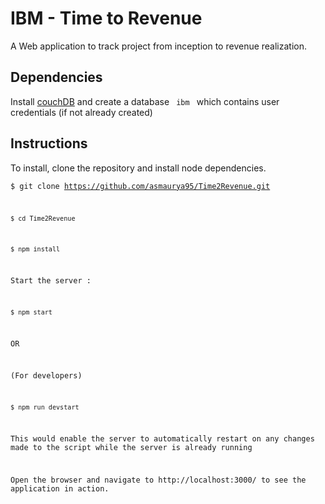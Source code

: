 # IBM - Time to Revenue

A Web application to track project from inception to revenue realization.

## Dependencies

Install [couchDB](https://couchdb.apache.org/) and create a database <code> ibm </code> which contains user credentials (if not already created) 

## Instructions

To install, clone the repository and install node dependencies.

<code>$ git clone https://github.com/asmaurya95/Time2Revenue.git

<code>$ cd Time2Revenue</code>

<code>$ npm install</code>


Start the server :

<code>$ npm start</code> 

OR 

(For developers)

<code>$ npm run devstart</code>

This would enable the server to automatically restart on any changes made to the script while the server is already running

Open the browser and navigate to http://localhost:3000/ to see the application in action. 

